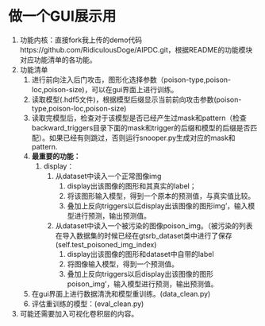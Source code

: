 # 做一个GUI展示用

1. 功能内核：直接fork我上传的demo代码https://github.com/RidiculousDoge/AIPDC.git，根据README的功能模块对应功能清单的各功能。
2. 功能清单
   1. 进行前向注入后门攻击，图形化选择参数（poison-type,poison-loc,poison-size)，可以在gui界面上进行训练。
   2. 读取模型(.hdf5文件)，根据模型后缀显示当前前向攻击参数(poison-type,poison-loc,poison-size)
   3. 读取完模型后，检查对于该模型是否已经产生过mask和pattern（检查backward_triggers目录下面的mask和trigger的后缀和模型的后缀是否匹配）。如果已经有则跳过，否则运行snooper.py生成对应的mask和pattern.
   4. **最重要的功能：**
      1. display：
         1. 从dataset中读入一个正常图像img
            1. display出该图像的图形和其真实的label；
            2. 将该图形输入模型，得到一个原本的预测值，与真实值比较。
            3. 叠加上反向triggers以后display出该图像的图形img’，输入模型进行预测，输出预测值。
         2. 从dataset中读入一个被污染的图像poison_img。（被污染的列表在导入数据集的时候已经在gtsrb_dataset类中进行了保存(self.test_poisoned_img_index)
            1. display出该图像的图形和dataset中自带的label
            2. 将图像输入模型，得到一个预测值。
            3. 叠加上反向triggers以后display出该图像的图形poison_img’，输入模型进行预测，输出预测值。
   5. 在gui界面上进行数据清洗和模型重训练。(data_clean.py)
   6. 评估重训练的模型：(eval_clean.py)
3. 可能还需要加入可视化卷积层的内容。